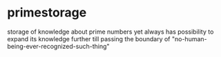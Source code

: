 # primestorage
storage of knowledge about prime numbers yet always has possibility to expand its knowledge further till passing the boundary of "no-human-being-ever-recognized-such-thing"
